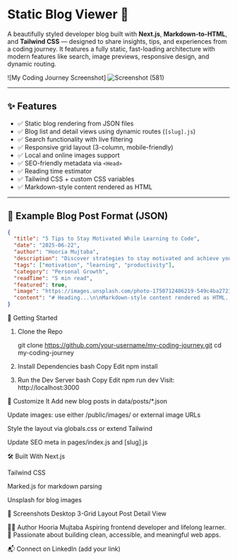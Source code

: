 # Static Blog Viewer 🚀

A beautifully styled developer blog built with **Next.js**, **Markdown-to-HTML**, and **Tailwind CSS** — designed to share insights, tips, and experiences from a coding journey. It features a fully static, fast-loading architecture with modern features like search, image previews, responsive design, and dynamic routing.

![My Coding Journey Screenshot]
![Screenshot (581)](https://github.com/user-attachments/assets/b203eb1b-fe05-4e95-b453-db396b69347d)

---

## ✨ Features

- ✅ Static blog rendering from JSON files
- ✅ Blog list and detail views using dynamic routes (`[slug].js`)
- ✅ Search functionality with live filtering
- ✅ Responsive grid layout (3-column, mobile-friendly)
- ✅ Local and online images support
- ✅ SEO-friendly metadata via `<Head>`
- ✅ Reading time estimator
- ✅ Tailwind CSS + custom CSS variables
- ✅ Markdown-style content rendered as HTML

---

## 🧪 Example Blog Post Format (JSON)

```json
{
  "title": "5 Tips to Stay Motivated While Learning to Code",
  "date": "2025-06-22",
  "author": "Hooria Mujtaba",
  "description": "Discover strategies to stay motivated and achieve your coding goals.",
  "tags": ["motivation", "learning", "productivity"],
  "category": "Personal Growth",
  "readTime": "5 min read",
  "featured": true,
  "image": "https://images.unsplash.com/photo-1750712406219-549c4ba27210?w=700&q=60",
  "content": "# Heading...\n\nMarkdown-style content rendered as HTML..."
}
```
🚀 Getting Started
1. Clone the Repo

    git clone https://github.com/your-username/my-coding-journey.git
    cd my-coding-journey
2. Install Dependencies
bash
Copy
Edit
npm install
3. Run the Dev Server
bash
Copy
Edit
npm run dev
Visit: http://localhost:3000

🔧 Customize It
Add new blog posts in data/posts/*.json

Update images: use either /public/images/ or external image URLs

Style the layout via globals.css or extend Tailwind

Update SEO meta in pages/index.js and [slug].js

🛠 Built With
Next.js

Tailwind CSS

Marked.js for markdown parsing

Unsplash for blog images

📸 Screenshots
Desktop 3-Grid Layout	Post Detail View

🙋‍♀️ Author
Hooria Mujtaba
Aspiring frontend developer and lifelong learner.
💼 Passionate about building clean, accessible, and meaningful web apps.

📬 Connect on LinkedIn (add your link)


